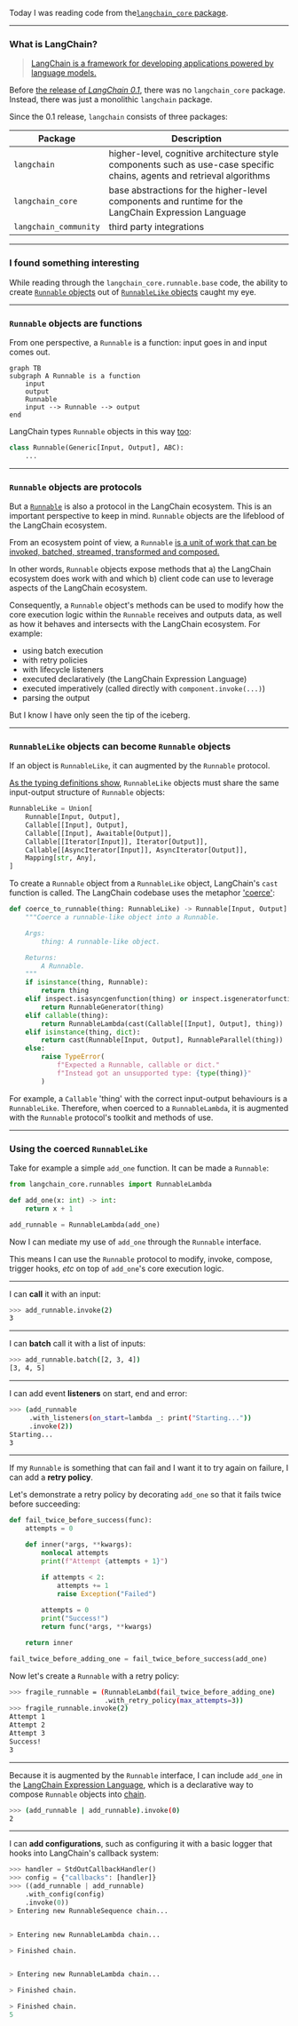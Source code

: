 Today I was reading code from the[`langchain_core` package](https://github.com/langchain-ai/langchain/tree/master/libs/core).

<hr>

### What is LangChain?

> [LangChain is a framework for developing applications powered by language models.](https://github.com/langchain-ai/langchain/tree/master?tab=readme-ov-file#-what-is-langchain)

Before [the release of _LangChain 0.1_](https://blog.langchain.dev/the-new-langchain-architecture-langchain-core-v0-1-langchain-community-and-a-path-to-langchain-v0-1/), there was no `langchain_core` package. Instead, there was just a monolithic `langchain` package. 

Since the 0.1 release, `langchain` consists of three packages: 

| Package | Description |
| --- | --- |
| `langchain` | higher-level, cognitive architecture style components such as use-case specific chains, agents and retrieval algorithms |
| `langchain_core` | base abstractions for the higher-level components and runtime for the LangChain Expression Language |
| `langchain_community` | third party integrations | 

<hr>

### I found something interesting

While reading through the `langchain_core.runnable.base` code, the ability to create [`Runnable` objects](https://github.com/langchain-ai/langchain/blob/ddaf9de169e629ab3c56a76b2228d7f67054ef04/libs/core/langchain_core/runnables/base.py#L103) out of [`RunnableLike` objects](https://github.com/langchain-ai/langchain/blob/ddaf9de169e629ab3c56a76b2228d7f67054ef04/libs/core/langchain_core/runnables/base.py#L4368) caught my eye.

<hr>

### `Runnable` objects are functions

From one perspective, a `Runnable` is a function: input goes in and input comes out.

```mermaid
graph TB
subgraph A Runnable is a function
    input
    output
    Runnable
    input --> Runnable --> output
end
```

LangChain types `Runnable` objects in this way [too](https://github.com/langchain-ai/langchain/blob/ddaf9de169e629ab3c56a76b2228d7f67054ef04/libs/core/langchain_core/runnables/base.py#L103C1-L103C45):


```python
class Runnable(Generic[Input, Output], ABC):
    ...
```

<hr>

### `Runnable` objects are protocols

But a [`Runnable`](https://api.python.langchain.com/en/stable/runnables/langchain_core.runnables.base.Runnable.html#langchain-core-runnables-base-runnable) is also a protocol in the LangChain ecosystem. This is an important perspective to keep in mind. `Runnable` objects are the lifeblood of the LangChain ecosystem.

From an ecosystem point of view, a `Runnable` [is a unit of work that can be invoked, batched, streamed, transformed and composed.](https://api.python.langchain.com/en/latest/runnables/langchain_core.runnables.base.Runnable.html)

In other words, `Runnable` objects expose methods that a) the LangChain ecosystem does work with and which b) client code can use to leverage aspects of the LangChain ecosystem.

Consequently, a `Runnable` object's methods can be used to modify how the core execution logic within the `Runnable` receives and outputs data, as well as how it behaves and intersects with the LangChain ecosystem. For example:

- using batch execution 
- with retry policies 
- with lifecycle listeners
- executed declaratively (the LangChain Expression Language)
- executed imperatively (called directly with `component.invoke(...)`) 
- parsing the output


But I know I have only seen the tip of the iceberg. 

<hr>

### `RunnableLike` objects can become `Runnable` objects

If an object is `RunnableLike`, it can augmented by the `Runnable` protocol. 

[As the typing definitions show](https://github.com/langchain-ai/langchain/blob/ddaf9de169e629ab3c56a76b2228d7f67054ef04/libs/core/langchain_core/runnables/base.py#L4368C1-L4375C2), `RunnableLike` objects must share the same input-output structure of `Runnable` objects:
    
```python
RunnableLike = Union[
    Runnable[Input, Output],
    Callable[[Input], Output],
    Callable[[Input], Awaitable[Output]],
    Callable[[Iterator[Input]], Iterator[Output]],
    Callable[[AsyncIterator[Input]], AsyncIterator[Output]],
    Mapping[str, Any],
]
```

To create a `Runnable` object from a `RunnableLike` object, LangChain's `cast` function is called. The LangChain codebase uses the metaphor ['coerce'](https://github.com/langchain-ai/langchain/blob/ddaf9de169e629ab3c56a76b2228d7f67054ef04/libs/core/langchain_core/runnables/base.py#L4378):

```python
def coerce_to_runnable(thing: RunnableLike) -> Runnable[Input, Output]:
    """Coerce a runnable-like object into a Runnable.

    Args:
        thing: A runnable-like object.

    Returns:
        A Runnable.
    """
    if isinstance(thing, Runnable):
        return thing
    elif inspect.isasyncgenfunction(thing) or inspect.isgeneratorfunction(thing):
        return RunnableGenerator(thing)
    elif callable(thing):
        return RunnableLambda(cast(Callable[[Input], Output], thing))
    elif isinstance(thing, dict):
        return cast(Runnable[Input, Output], RunnableParallel(thing))
    else:
        raise TypeError(
            f"Expected a Runnable, callable or dict."
            f"Instead got an unsupported type: {type(thing)}"
        )
```

For example, a `Callable` 'thing' with the correct input-output behaviours is a `RunnableLike`. Therefore, when coerced to a `RunnableLambda`, it is augmented with the `Runnable` protocol's toolkit and methods of use.

<hr>

### Using the coerced `RunnableLike`

Take for example a simple `add_one` function. It can be made a `Runnable`:
```python
from langchain_core.runnables import RunnableLambda

def add_one(x: int) -> int:
    return x + 1

add_runnable = RunnableLambda(add_one)
```
Now I can mediate my use of `add_one` through the `Runnable` interface. 

This means I can use the `Runnable` protocol to modify, invoke, compose, trigger hooks, _etc_ on top of `add_one`'s core execution logic.

<hr>

I can **call** it with an input:
```bash
>>> add_runnable.invoke(2)
3
```
<hr>

I can **batch** call it with a list of inputs:
```bash
>>> add_runnable.batch([2, 3, 4])
[3, 4, 5]
```
<hr>

I can add event **listeners** on start, end and error:
```bash
>>> (add_runnable
     .with_listeners(on_start=lambda _: print("Starting..."))
     .invoke(2))
Starting...
3
```
<hr>

If my `Runnable` is something that can fail and I want it to try again on failure, I can add a **retry policy**.


Let's demonstrate a retry policy by decorating `add_one` so that it fails twice before succeeding:
```python
def fail_twice_before_success(func):
    attempts = 0

    def inner(*args, **kwargs):
        nonlocal attempts
        print(f"Attempt {attempts + 1}")

        if attempts < 2:
            attempts += 1
            raise Exception("Failed")
        
        attempts = 0
        print("Success!")
        return func(*args, **kwargs)

    return inner

fail_twice_before_adding_one = fail_twice_before_success(add_one)
```
Now let's create a `Runnable` with a retry policy:
```bash
>>> fragile_runnable = (RunnableLambd(fail_twice_before_adding_one)
                        .with_retry_policy(max_attempts=3))
>>> fragile_runnable.invoke(2)
Attempt 1
Attempt 2
Attempt 3
Success!
3
```
<hr>

Because it is augmented by the `Runnable` interface, I can include `add_one` in the [LangChain Expression Language](https://api.python.langchain.com/en/latest/runnables/langchain_core.runnables.base.Runnable.html#lcel-and-composition), which is a declarative way to compose `Runnable` objects into [chain](https://api.python.langchain.com/en/latest/langchain_api_reference.html#module-langchain.chains).
```bash
>>> (add_runnable | add_runnable).invoke(0)
2
```

<hr>

I can **add configurations**, such as configuring it with a basic logger that hooks into LangChain's callback system:

```python
>>> handler = StdOutCallbackHandler()
>>> config = {"callbacks": [handler]}
>>> ((add_runnable | add_runnable)
    .with_config(config)
    .invoke(0))
> Entering new RunnableSequence chain...


> Entering new RunnableLambda chain...

> Finished chain.


> Entering new RunnableLambda chain...

> Finished chain.

> Finished chain.
5
```

